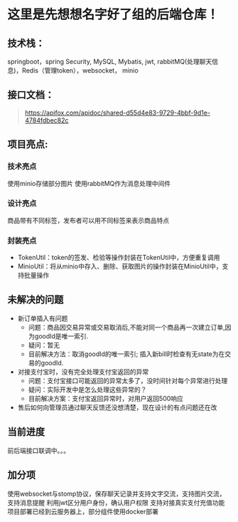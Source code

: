 # 这里是先想想名字好了组的后端仓库！

## 技术栈：
springboot，spring Security, MySQL, Mybatis, jwt, rabbitMQ(处理聊天信息)，Redis（管理token），websocket， minio

## 接口文档：
> https://apifox.com/apidoc/shared-d55d4e83-9729-4bbf-9d1e-4784fdbec82c

## 项目亮点:
### 技术亮点
使用minio存储部分图片
使用rabbitMQ作为消息处理中间件
### 设计亮点
商品带有不同标签，发布者可以用不同标签来表示商品特点
### 封装亮点
- TokenUtil：token的签发、检验等操作封装在TokenUtil中，方便重复调用
- MinioUtil：将从minio中存入、删除、获取图片的操作封装在MinioUtil中，支持批量操作

## 未解决的问题
- 新订单插入有问题
  - 问题：商品因交易异常或交易取消后,不能对同一个商品再一次建立订单,因为goodId是唯一索引.
  - 疑问：暂无
  - 目前解决方法：取消goodId的唯一索引; 插入新bill时检查有无state为在交易的goodId.
- 对接支付宝时，没有完全处理支付宝返回的异常
  - 问题：支付宝接口可能返回的异常太多了，没时间针对每个异常进行处理
  - 疑问：实际开发中是怎么处理这些异常的？
  - 目前解决方案：支付宝返回异常时，对用户返回500响应
- 售后如何向管理员通过聊天反馈还没想清楚，现在设计的有点问题还在改

## 当前进度
前后端接口联调中。。。

## 加分项
使用websocket与stomp协议，保存聊天记录并支持文字交流，支持图片交流，支持消息提醒
利用jwt区分用户身份，确认用户权限
支持对接真实支付充值功能
项目部署已经到云服务器上，部分组件使用docker部署
